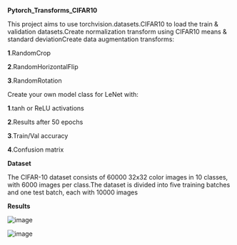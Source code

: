 **Pytorch_Transforms_CIFAR10**

This project aims to use torchvision.datasets.CIFAR10 to load the train & validation datasets.Create normalization transform using CIFAR10 means & standard deviationCreate data augmentation transforms:

**1**.RandomCrop

**2**.RandomHorizontalFlip

**3**.RandomRotation

Create your own model class for LeNet with:

**1**.tanh or ReLU activations

**2**.Results after 50 epochs

**3**.Train/Val accuracy

**4**.Confusion matrix

**Dataset**

The CIFAR-10 dataset consists of 60000 32x32 color images in 10 classes, with 6000 images per class.The dataset is divided into five training batches and one test batch, each with 10000 images

**Results**

![image](https://github.com/user-attachments/assets/30061b2c-ec3c-461e-a068-b48fe1102f6a)

![image](https://github.com/user-attachments/assets/53e592cf-6fc3-4615-9d71-f8bdd5a5c4f8)

